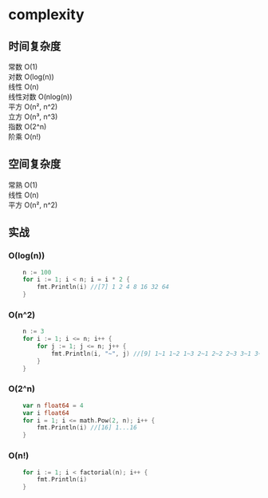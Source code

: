 # complexity

## 时间复杂度

常数 O(1)  
对数 O(log(n))  
线性 O(n)  
线性对数 O(nlog(n))  
平方 O(n², n^2)  
立方 O(n³, n^3)  
指数 O(2^n)  
阶乘 O(n!)  

## 空间复杂度

常熟 O(1)  
线性 O(n)  
平方 O(n², n^2)  

## 实战

### O(log(n))

```go
    n := 100
    for i := 1; i < n; i = i * 2 {
        fmt.Println(i) //[7] 1 2 4 8 16 32 64
    }
```

### O(n^2)

```go
    n := 3
    for i := 1; i <= n; i++ {
        for j := 1; j <= n; j++ {
            fmt.Println(i, "~", j) //[9] 1~1 1~2 1~3 2~1 2~2 2~3 3~1 3~2 3~3
        }
    }
```

### O(2^n)

```go
    var n float64 = 4
    var i float64
    for i = 1; i <= math.Pow(2, n); i++ {
        fmt.Println(i) //[16] 1...16
    }
```

### O(n!)

```go
    for i := 1; i < factorial(n); i++ {
        fmt.Println(i)
    }
```
